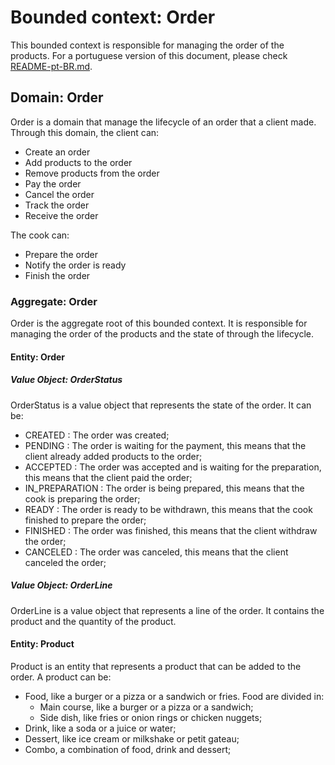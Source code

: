 # Bounded context: Order
This bounded context is responsible for managing the order of the products.
For a portuguese version of this document, please check [README-pt-BR.md](README-pt-BR.md).
## Domain: Order
Order is a domain that manage the lifecycle of an order that a client made.
Through this domain, the client can:
- Create an order
- Add products to the order
- Remove products from the order
- Pay the order
- Cancel the order
- Track the order
- Receive the order

The cook can:
- Prepare the order
- Notify the order is ready
- Finish the order

### Aggregate: Order
Order is the aggregate root of this bounded context. It is responsible for managing the order of the products and
the state of through the lifecycle.
#### Entity: Order
##### Value Object: OrderStatus
OrderStatus is a value object that represents the state of the order. It can be:
- CREATED : The order was created;
- PENDING : The order is waiting for the payment, this means that the client already added products to the order;
- ACCEPTED : The order was accepted and is waiting for the preparation, this means that the client paid the order;
- IN_PREPARATION : The order is being prepared, this means that the cook is preparing the order;
- READY : The order is ready to be withdrawn, this means that the cook finished to prepare the order;
- FINISHED : The order was finished, this means that the client withdraw the order;
- CANCELED : The order was canceled, this means that the client canceled the order;
##### Value Object: OrderLine
OrderLine is a value object that represents a line of the order. It contains the product and the quantity of the product.
#### Entity: Product
Product is an entity that represents a product that can be added to the order. A product can be:
- Food, like a burger or a pizza or a sandwich or fries. Food are divided in:
    - Main course, like a burger or a pizza or a sandwich;
    - Side dish, like fries or onion rings or chicken nuggets;
- Drink, like a soda or a juice or water;
- Dessert, like ice cream or milkshake or petit gateau;
- Combo, a combination of food, drink and dessert;